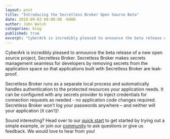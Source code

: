 ```yaml
---
layout: post
title: "Introducing the Secretless Broker Open Source Beta"
date: 2018-09-03 09:00:00 -0400
author: John Walsh
categories: blog
published: true
excerpt: "CyberArk is incredibly pleased to announce the beta release of a new open source project, Secretless Broker. Secretless Broker makes secrets management seamless for developers by removing secrets from the application space altogether, so that applications built with Secretless Broker are leak-proof."
---
```


CyberArk is incredibly pleased to announce the beta release of a new open source project, Secretless Broker. Secretless Broker makes secrets management seamless for developers by removing secrets from the application space so that applications built with Secretless Broker are leak-proof.

Secretless Broker runs as a separate local process and automatically handles authentication to the protected resources your application needs. It can be configured with any secrets provider to inject credentials for connection requests as needed - no application code changes required. Secretless Broker won’t log your passwords anywhere – and neither will your application (it can’t)!

Sound interesting? Head over to our [quick start](/docs/get_started/quick_start.html) to get started by trying out a simple example, or join our [community](/community.html) to ask questions or give us feedback. We would love to hear from you!
